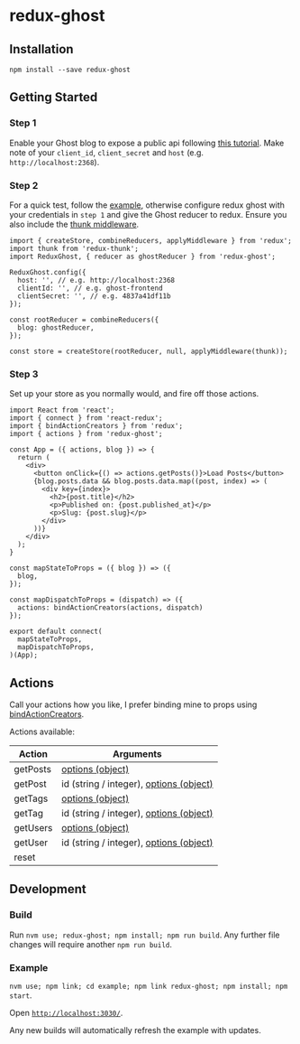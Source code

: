 # redux-ghost

## Installation
```npm install --save redux-ghost```

## Getting Started

### Step 1
Enable your Ghost blog to expose a public api following [this tutorial](http://api.ghost.org/docs/ajax-calls-from-an-external-website). Make note of your `client_id`, `client_secret` and `host` (e.g. `http://localhost:2368`).

### Step 2
For a quick test, follow the [example](https://github.com/oliverbenns/redux-ghost/tree/master/example), otherwise configure redux ghost with your credentials in `step 1` and give the Ghost reducer to redux. Ensure you also include the [thunk middleware](https://github.com/gaearon/redux-thunk).

```
import { createStore, combineReducers, applyMiddleware } from 'redux';
import thunk from 'redux-thunk';
import ReduxGhost, { reducer as ghostReducer } from 'redux-ghost';

ReduxGhost.config({
  host: '', // e.g. http://localhost:2368
  clientId: '', // e.g. ghost-frontend
  clientSecret: '', // e.g. 4837a41df11b
});

const rootReducer = combineReducers({
  blog: ghostReducer,
});

const store = createStore(rootReducer, null, applyMiddleware(thunk));
```

### Step 3
Set up your store as you normally would, and fire off those actions.
```
import React from 'react';
import { connect } from 'react-redux';
import { bindActionCreators } from 'redux';
import { actions } from 'redux-ghost';

const App = ({ actions, blog }) => {
  return (
    <div>
      <button onClick={() => actions.getPosts()}>Load Posts</button>
      {blog.posts.data && blog.posts.data.map((post, index) => (
        <div key={index}>
          <h2>{post.title}</h2>
          <p>Published on: {post.published_at}</p>
          <p>Slug: {post.slug}</p>
        </div>
      ))}
    </div>
  );
}

const mapStateToProps = ({ blog }) => ({
  blog,
});

const mapDispatchToProps = (dispatch) => ({
  actions: bindActionCreators(actions, dispatch)
});

export default connect(
  mapStateToProps,
  mapDispatchToProps,
)(App);

```

## Actions

Call your actions how you like, I prefer binding mine to props using [bindActionCreators](http://redux.js.org/docs/api/bindActionCreators.html).

Actions available:

| Action   | Arguments                                                                     |
| -------- | ----------------------------------------------------------------------------- |
| getPosts | [options (object)](https://api.ghost.org/docs/posts)                          |
| getPost  | id (string / integer), [options (object)](https://api.ghost.org/docs/postsid) |
| getTags  | [options (object)](https://api.ghost.org/docs/tags)                           |
| getTag   | id (string / integer), [options (object)](https://api.ghost.org/docs/tagsid)  |
| getUsers | [options (object)](https://api.ghost.org/docs/users)                          |
| getUser  | id (string / integer), [options (object)](https://api.ghost.org/docs/usersid) |
| reset    |                                                                               |

## Development

### Build
Run `nvm use; redux-ghost; npm install; npm run build`. Any further file changes will require another `npm run build`.

### Example
`nvm use; npm link; cd example; npm link redux-ghost; npm install; npm start`.

Open [`http://localhost:3030/`](http://localhost:3030/).

Any new builds will automatically refresh the example with updates.

